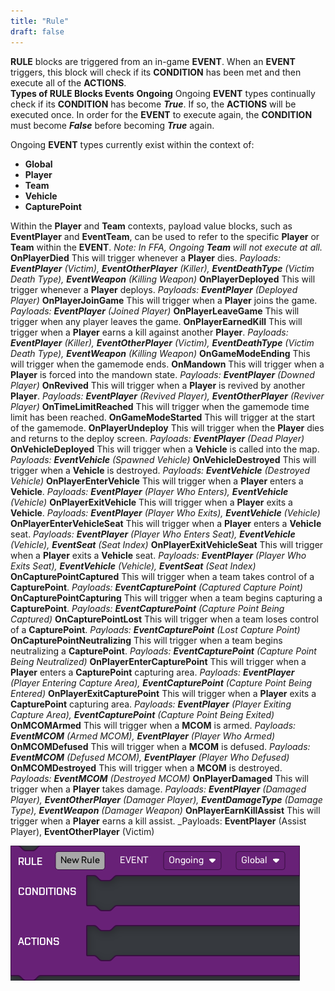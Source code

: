 ```yaml
---
title: "Rule"
draft: false
---
```

**RULE** blocks are triggered from an in-game **EVENT**. When an **EVENT** triggers, this block will check if its **CONDITION** has been met and then execute all of the **ACTIONS**.  
**Types of **RULE** Blocks Events**
**Ongoing**
Ongoing **EVENT** types continually check if its **CONDITION** has become **_True_**. If so, the **ACTIONS** will be executed once. In order for the **EVENT** to execute again, the **CONDITION** must become **_False_** before becoming **_True_** again.  
   
Ongoing **EVENT** types currently exist within the context of:  
  
- **Global**  
- **Player**  
- **Team**  
- **Vehicle**  
- **CapturePoint**  
  
Within the **Player** and **Team** contexts, payload value blocks, such as **EventPlayer** and **EventTeam**, can be used to refer to the specific **Player** or **Team** within the **EVENT**. _Note: In FFA, Ongoing **Team** will not execute at all._
**OnPlayerDied**
This will trigger whenever a **Player** dies. _Payloads: **EventPlayer** (Victim), **EventOtherPlayer** (Killer), **EventDeathType** (Victim Death Type), **EventWeapon** (Killing Weapon)_
**OnPlayerDeployed**
This will trigger whenever a **Player** deploys. _Payloads: **EventPlayer** (Deployed Player)_
**OnPlayerJoinGame**
This will trigger when a **Player** joins the game. _Payloads: **EventPlayer** (Joined Player)_
**OnPlayerLeaveGame**
This will trigger when any player leaves the game.
**OnPlayerEarnedKill**
This will trigger when a **Player** earns a kill against another **Player**. _Payloads: **EventPlayer** (Killer), **EventOtherPlayer** (Victim), **EventDeathType** (Victim Death Type), **EventWeapon** (Killing Weapon)_
**OnGameModeEnding**
This will trigger when the gamemode ends.
**OnMandown**
This will trigger when a **Player** is forced into the mandown state. _Payloads: **EventPlayer**  (Downed Player)_
**OnRevived**
This will trigger when a **Player** is revived by another **Player**. _Payloads: **EventPlayer** (Revived Player), **EventOtherPlayer** (Reviver Player)_
**OnTimeLimitReached**
This will trigger when the gamemode time limit has been reached.
**OnGameModeStarted**
This will trigger at the start of the gamemode.
**OnPlayerUndeploy**
This will trigger when the **Player** dies and returns to the deploy screen. _Payloads: **EventPlayer** (Dead Player)_
**OnVehicleDeployed**
This will trigger when a **Vehicle** is called into the map. _Payloads: **EventVehicle** (Spawned Vehicle)_
**OnVehicleDestroyed**
This will trigger when a **Vehicle** is destroyed. _Payloads: **EventVehicle** (Destroyed Vehicle)_
**OnPlayerEnterVehicle**
This will trigger when a **Player** enters a **Vehicle**. _Payloads: **EventPlayer** (Player Who Enters), **EventVehicle** (Vehicle)_
**OnPlayerExitVehicle**
This will trigger when a **Player** exits a **Vehicle**. _Payloads: **EventPlayer** (Player Who Exits), **EventVehicle** (Vehicle)_
**OnPlayerEnterVehicleSeat**
This will trigger when a **Player** enters a **Vehicle** seat. _Payloads: **EventPlayer** (Player Who Enters Seat), **EventVehicle** (Vehicle), **EventSeat** (Seat Index)_
**OnPlayerExitVehicleSeat**
This will trigger when a **Player** exits a **Vehicle** seat. _Payloads: **EventPlayer** (Player Who Exits Seat), **EventVehicle** (Vehicle), **EventSeat** (Seat Index)_
**OnCapturePointCaptured**
This will trigger when a team takes control of a **CapturePoint**. _Payloads: **EventCapturePoint** (Captured Capture Point)_
**OnCapturePointCapturing**
This will trigger when a team begins capturing a **CapturePoint**. _Payloads: **EventCapturePoint** (Capture Point Being Captured)_
**OnCapturePointLost**
This will trigger when a team loses control of a **CapturePoint**. _Payloads: **EventCapturePoint** (Lost Capture Point)_
**OnCapturePointNeutralizing**
This will trigger when a team begins neutralizing a **CapturePoint**. _Payloads: **EventCapturePoint** (Capture Point Being Neutralized)_
**OnPlayerEnterCapturePoint**
This will trigger when a **Player** enters a **CapturePoint** capturing area. _Payloads: **EventPlayer** (Player Entering Capture Area), **EventCapturePoint** (Capture Point Being Entered)_
**OnPlayerExitCapturePoint**
This will trigger when a **Player** exits a **CapturePoint** capturing area. _Payloads: **EventPlayer** (Player Exiting Capture Area), **EventCapturePoint** (Capture Point Being Exited)_
**OnMCOMArmed**
This will trigger when a **MCOM** is armed. _Payloads: **EventMCOM** (Armed MCOM), **EventPlayer** (Player Who Armed)_
**OnMCOMDefused**
This will trigger when a **MCOM** is defused. _Payloads: **EventMCOM** (Defused MCOM), **EventPlayer** (Player Who Defused)_
**OnMCOMDestroyed**
This will trigger when a **MCOM** is destroyed. _Payloads: **EventMCOM** (Destroyed MCOM)_
**OnPlayerDamaged**
This will trigger when a **Player** takes damage. _Payloads: **EventPlayer** (Damaged Player), **EventOtherPlayer** (Damager Player), **EventDamageType** (Damage Type), **EventWeapon** (Damager Weapon)_
**OnPlayerEarnKillAssist**
This will trigger when a **Player** earns a kill assist. _Payloads: **EventPlayer** (Assist Player), **EventOtherPlayer** (Victim)

![Rule](https://raw.githubusercontent.com/battlefield-portal-community/Image-CDN/main/portal_blocks/Rule.png)